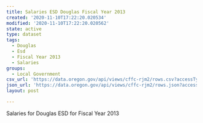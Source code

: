 ```yaml
---
title: Salaries ESD Douglas Fiscal Year 2013
created: '2020-11-10T17:22:20.020534'
modified: '2020-11-10T17:22:20.020562'
state: active
type: dataset
tags:
  - Douglas
  - Esd
  - Fiscal Year 2013
  - Salaries
groups:
  - Local Government
csv_url: 'https://data.oregon.gov/api/views/cffc-rjm2/rows.csv?accessType=DOWNLOAD'
json_url: 'https://data.oregon.gov/api/views/cffc-rjm2/rows.json?accessType=DOWNLOAD'
layout: post

---
```

Salaries for Douglas ESD for Fiscal Year 2013
